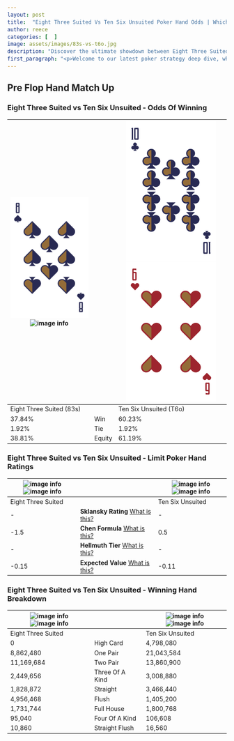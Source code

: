 ```yaml
---
layout: post
title:  "Eight Three Suited Vs Ten Six Unsuited Poker Hand Odds | Which Is The Better Hand In Poker? A Complete Guide"
author: reece
categories: [  ]
image: assets/images/83s-vs-t6o.jpg
description: "Discover the ultimate showdown between Eight Three Suited and Ten Six Unsuited in poker! Uncover the odds, strategies, and scenarios where one hand triumphs over the other. Get ready to up your poker game with this thrilling analysis."
first_paragraph: "<p>Welcome to our latest poker strategy deep dive, where we're pitting two distinct hands against each other in a high-stakes showdown: Eight Three Suited vs Ten Six Unsuited.</p><p>In the dynamic world of poker, every decision counts, and knowing which hand holds the upper hand is key to your success at the table.</p><p>In this article, we'll dissect these two hands, explore the scenarios where one dominates the other, and equip you with the knowledge to make strategic choices that can tip the odds in your favor.</p><p>Get ready to unravel the intriguing dynamics of these poker hands and elevate your game to new heights.</p>"
---
```




[comment]: # (sp0)

## Pre Flop Hand Match Up

<div class="table hand-ratings" markdown="1"> 



### Eight Three Suited vs Ten Six Unsuited - Odds Of Winning


    
| ![image info](assets/images/hand1/8.png) ![image info](assets/images/hand1/3s.png) |  | ![image info](assets/images/hand2/t.png) ![image info](assets/images/hand2/6o.png) |
| -------- | -------- | -------- |
| Eight Three Suited (83s) |  | Ten Six Unsuited (T6o) |
| 37.84% | Win | 60.23% |
| 1.92% | Tie | 1.92% |
| 38.81% | Equity | 61.19% |




[comment]: # (sp1)



### Eight Three Suited vs Ten Six Unsuited - Limit Poker Hand Ratings


    
| ![image info](https://www.riverpairs.com/assets/images/hand1/8.png) ![image info](https://www.riverpairs.com/assets/images/hand1/3s.png) |  | ![image info](https://www.riverpairs.com/assets/images/hand2/t.png) ![image info](https://www.riverpairs.com/assets/images/hand2/6o.png) |
| -------- | -------- | -------- |
| Eight Three Suited |  | Ten Six Unsuited |
| - | **Sklansky Rating** [What is this?](/sklansky-rating-explained) | - |
| -1.5 | **Chen Formula** [What is this?](/chen-formula-explained) | 0.5 |
| - | **Hellmuth Tier** [What is this?](/Hellmuth-tier-explained) | - |
| -0.15 | **Expected Value** [What is this?](/expected-value-explained) | -0.11 |




[comment]: # (sp2)



### Eight Three Suited vs Ten Six Unsuited - Winning Hand Breakdown


    
| ![image info](https://www.riverpairs.com/assets/images/hand1/8.png) ![image info](https://www.riverpairs.com/assets/images/hand1/3s.png) |  | ![image info](https://www.riverpairs.com/assets/images/hand2/t.png) ![image info](https://www.riverpairs.com/assets/images/hand2/6o.png) |
| -------- | -------- | -------- |
| Eight Three Suited |  | Ten Six Unsuited |
| 0 | High Card | 4,798,080 |
| 8,862,480 | One Pair | 21,043,584 |
| 11,169,684 | Two Pair | 13,860,900 |
| 2,449,656 | Three Of A Kind | 3,008,880 |
| 1,828,872 | Straight | 3,466,440 |
| 4,956,468 | Flush | 1,405,200 |
| 1,731,744 | Full House | 1,800,768 |
| 95,040 | Four Of A Kind | 106,608 |
| 10,860 | Straight Flush | 16,560 |




[comment]: # (sp3)



</div>

[comment]: # (sp4)



[comment]: # (sp5)

